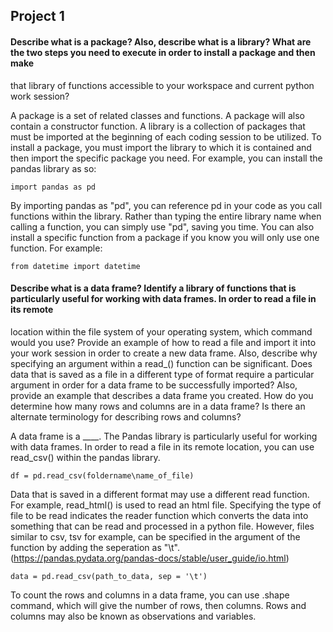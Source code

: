 ## Project 1

#### Describe what is a package? Also, describe what is a library? What are the two steps you need to execute in order to install a package and then make 
that library of functions accessible to your workspace and current python work session?

A package is a set of related classes and functions. A package will also contain a constructor function. A library is a collection of packages that must be imported at the 
beginning of each coding session to be utilized. To install a package, you must import the library to which it is contained and then import the specific package you need. 
For example, you can install the pandas library as so:
```
import pandas as pd
```
By importing pandas as "pd", you can reference pd in your code as you call functions within the library. Rather than typing the entire library name when calling a function,
you can simply use "pd", saving you time. You can also install a specific function from a package if you know you will only use one function. For example:
``` 
from datetime import datetime
```

#### Describe what is a data frame? Identify a library of functions that is particularly useful for working with data frames. In order to read a file in its remote
location within the file system of your operating system, which command would you use? Provide an example of how to read a file and import it into your work session 
in order to create a new data frame. Also, describe why specifying an argument within a read_() function can be significant. Does data that is saved as a file in a different 
type of format require a particular argument in order for a data frame to be successfully imported? Also, provide an example that describes a data frame you created.
How do you determine how many rows and columns are in a data frame? Is there an alternate terminology for describing rows and columns?

A data frame is a ____. The Pandas library is particularly useful for working with data frames. In order to read a file in its remote location, you can use read_csv() within 
the pandas library. 
```
df = pd.read_csv(foldername\name_of_file)
```
Data that is saved in a different format may use a different read function. For example, read_html() is used to read an html file. Specifying the type of file to be read 
indicates the reader function which converts the data into something that can be read and processed in a python file. However, files similar to csv, tsv for example, can
be specified in the argument of the function by adding the seperation as "\t". (https://pandas.pydata.org/pandas-docs/stable/user_guide/io.html)
```
data = pd.read_csv(path_to_data, sep = '\t')
```
To count the rows and columns in a data frame, you can use .shape command, which will give the number of rows, then columns. Rows and columns may also be known as observations
and variables. 



